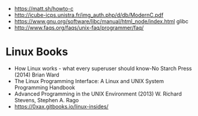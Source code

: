 * https://matt.sh/howto-c
* http://icube-icps.unistra.fr/img_auth.php/d/db/ModernC.pdf
* https://www.gnu.org/software/libc/manual/html_node/index.html glibc
* http://www.faqs.org/faqs/unix-faq/programmer/faq/

Linux Books
===========

* How Linux works - what every superuser should know-No Starch Press (2014) Brian Ward
* The Linux Programming Interface: A Linux and UNIX System Programming Handbook
* Advanced Programming in the UNIX Environment (2013) W. Richard Stevens, Stephen A. Rago
* https://0xax.gitbooks.io/linux-insides/
